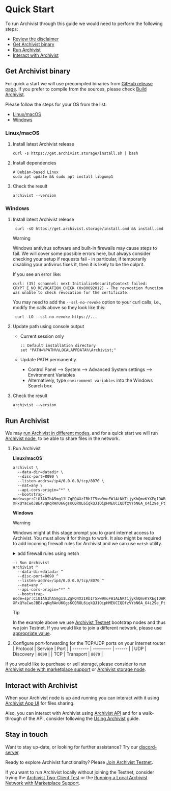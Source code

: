 # Quick Start

To run Archivist through this guide we would need to perform the following steps:
- [Review the disclaimer](/archivist/disclaimer)
- [Get Archivist binary](#get-archivist-binary)
- [Run Archivist](#run-archivist)
- [Interact with Archivist](#interact-with-archivist)

## Get Archivist binary

For quick a start we will use precompiled binaries from [GitHub release page](https://github.com/durability-labs/archivist-node/releases). If you prefer to compile from the sources, please check [Build Archivist](/learn/build).

Please follow the steps for your OS from the list:
- [Linux/macOS](#linux-macos)
- [Windows](#windows)

### Linux/macOS

1. Install latest Archivist release
   ```shell
   curl -s https://get.archivist.storage/install.sh | bash
   ```

2. Install dependencies
   ```shell
   # Debian-based Linux
   sudo apt update && sudo apt install libgomp1
   ```

3. Check the result
   ```shell
   archivist --version
   ```

### Windows

1. Install latest Archivist release
   ```batch
    curl -sO https://get.archivist.storage/install.cmd && install.cmd
   ```

   > [!WARNING]
   > Windows antivirus software and built-in firewalls may cause steps to fail. We will cover some possible errors here, but always consider checking your setup if requests fail - in particular, if temporarily disabling your antivirus fixes it, then it is likely to be the culprit.

   If you see an error like:

   ```batch
   curl: (35) schannel: next InitializeSecurityContext failed: CRYPT_E_NO_REVOCATION_CHECK (0x80092012) - The revocation function was unable to check revocation for the certificate.
   ```

   You may need to add the `--ssl-no-revoke` option to your curl calls, i.e., modify the calls above so they look like this:

   ```batch
    curl -LO --ssl-no-revoke https://...
    ```

2. Update path using console output
    - Current session only
      ```batch
      :: Default installation directory
      set "PATH=%PATH%%LOCALAPPDATA%\Archivist;"
      ```

    - Update PATH permanently
      - Control Panel --> System --> Advanced System settings --> Environment Variables
      - Alternatively, type `environment variables` into the Windows Search box

3. Check the result
   ```shell
   archivist --version
   ```

## Run Archivist

We may [run Archivist in different modes](/learn/run#run), and for a quick start we will run [Archivist node](/learn/run#archivist-node), to be able to share files in the network.

1. Run Archivist

   **Linux/macOS**
   ```shell
   archivist \
     --data-dir=datadir \
     --disc-port=8090 \
     --listen-addrs=/ip4/0.0.0.0/tcp/8070 \
     --nat=any \
     --api-cors-origin="*" \
     --bootstrap-node=spr:CiUIAhIhA5mg11LZgFQ4XzIRb1T5xw9muFW1ALNKTijyKhQmvKYXEgIDARpJCicAJQgCEiEDmaDXUtmAVDhfMhFvVPnHD2a4VbUAs0pOKPIqFCa8phcQl-XFxQYaCwoJBE4vqKqRAnU6GgsKCQROL6iqkQJ1OipHMEUCIQDfzVYbN6A_O4i29e_FtDDUo7GJS3bkXRQtoteYbPSFtgIgcc8Kgj2ggVJyK16EY9xi4bY2lpTTeNIRjvslXSRdN5w
   ```

   **Windows**

   > [!WARNING]
   > Windows might at this stage prompt you to grant internet access to Archivist. You must allow it for things to work.
   > It also might be required to add incoming firewall rules for Archivist and we can use `netsh` utility.

   <details>
   <summary>add firewall rules using netsh</summary>

   ```batch
   :: Add rules
   netsh advfirewall firewall add rule name="Allow Archivist (TCP-In)" protocol=TCP dir=in localport=8070 action=allow
   netsh advfirewall firewall add rule name="Allow Archivist (UDP-In)" protocol=UDP dir=in localport=8090 action=allow

   :: List rules
   netsh advfirewall firewall show rule name=all | find /I "Archivist"

   :: Delete rules
   netsh advfirewall firewall delete rule name="Allow Archivist (TCP-In)"
   netsh advfirewall firewall delete rule name="Allow Archivist (UDP-In)"
   ```
   </details>

   ```batch
   :: Run Archivist
   archivist ^
     --data-dir=datadir ^
     --disc-port=8090 ^
     --listen-addrs=/ip4/0.0.0.0/tcp/8070 ^
     --nat=any ^
     --api-cors-origin="*" ^
     --bootstrap-node=spr:CiUIAhIhA5mg11LZgFQ4XzIRb1T5xw9muFW1ALNKTijyKhQmvKYXEgIDARpJCicAJQgCEiEDmaDXUtmAVDhfMhFvVPnHD2a4VbUAs0pOKPIqFCa8phcQl-XFxQYaCwoJBE4vqKqRAnU6GgsKCQROL6iqkQJ1OipHMEUCIQDfzVYbN6A_O4i29e_FtDDUo7GJS3bkXRQtoteYbPSFtgIgcc8Kgj2ggVJyK16EY9xi4bY2lpTTeNIRjvslXSRdN5w
   ```

   > [!TIP]
   > In the example above we use [Archivist Testnet](/networks/testnet#bootstrap-nodes) bootstrap nodes and thus we join Testnet. If you would like to join a different network, please use [appropriate value](/networks/networks).

2. Configure port-forwarding for the TCP/UDP ports on your Internet router
   | Protocol | Service   | Port   |
   | -------- | --------- | ------ |
   | UDP      | Discovery | `8090` |
   | TCP      | Transport | `8070` |

If you would like to purchase or sell storage, please consider to run [Archivist node with marketplace support](/learn/run#archivist-node-with-marketplace-support) or [Archivist storage node](/learn/run#archivist-storage-node).

## Interact with Archivist

When your Archivist node is up and running you can interact with it using [Archivist App UI](https://app.archivist.storage) for files sharing.

Also, you can interact with Archivist using [Archivist API](/developers/api) and for a walk-through of the API, consider following the [Using Archivist](/learn/using) guide.

## Stay in touch

Want to stay up-date, or looking for further assistance? Try our [discord-server](https://discord.gg/4yHFJErnCp).

Ready to explore Archivist functionality? Please [Join Archivist Testnet](/networks/testnet).

If you want to run Archivist locally without joining the Testnet, consider trying the [Archivist Two-Client Test](/learn/local-two-client-test) or the [Running a Local Archivist Network with Marketplace Support](/learn/local-marketplace).
